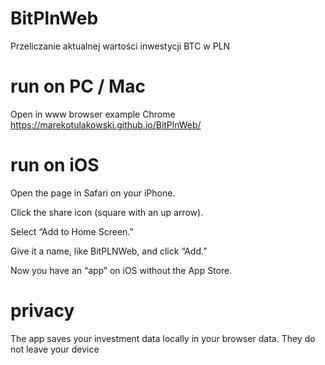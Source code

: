 # BitPlnWeb
Przeliczanie aktualnej wartości inwestycji BTC w PLN

# run on PC / Mac
Open in www browser example Chrome
https://marekotulakowski.github.io/BitPlnWeb/

# run on iOS
Open the page in Safari on your iPhone.

Click the share icon (square with an up arrow).

Select “Add to Home Screen.”

Give it a name, like BitPLNWeb, and click “Add.”

Now you have an “app” on iOS without the App Store.

# privacy
The app saves your investment data locally in your browser data. They do not leave your device
